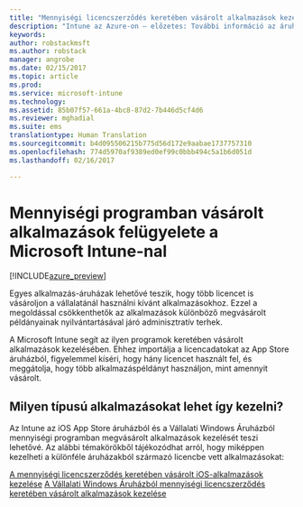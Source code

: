 ```yaml
---
title: "Mennyiségi licencszerződés keretében vásárolt alkalmazások kezelése az Intune-nal | Intune az Azure-on – előzetes | Microsoft Docs"
description: "Intune az Azure-on – előzetes: További információ az áruházakból származó, mennyiségi licencszerződés keretében vásárolt alkalmazások az Intune-nal való kezeléséről és figyeléséréről."
keywords: 
author: robstackmsft
ms.author: robstack
manager: angrobe
ms.date: 02/15/2017
ms.topic: article
ms.prod: 
ms.service: microsoft-intune
ms.technology: 
ms.assetid: 85b07f57-661a-4bc8-87d2-7b446d5cf4d6
ms.reviewer: mghadial
ms.suite: ems
translationtype: Human Translation
ms.sourcegitcommit: b4d095506215b775d56d172e9aabae1737757310
ms.openlocfilehash: 774d5970af9389ed0ef99c0bbb494c5a1b6d051d
ms.lasthandoff: 02/16/2017

---
```


# <a name="manage-volume-purchased-apps-with-micrsoft-intune"></a>Mennyiségi programban vásárolt alkalmazások felügyelete a Microsoft Intune-nal

[!INCLUDE[azure_preview](../includes/azure_preview.md)]

Egyes alkalmazás-áruházak lehetővé teszik, hogy több licencet is vásároljon a vállalatánál használni kívánt alkalmazásokhoz. Ezzel a megoldással csökkenthetők az alkalmazások különböző megvásárolt példányainak nyilvántartásával járó adminisztratív terhek.

A Microsoft Intune segít az ilyen programok keretében vásárolt alkalmazások kezelésében. Ehhez importálja a licencadatokat az App Store áruházból, figyelemmel kíséri, hogy hány licencet használt fel, és meggátolja, hogy több alkalmazáspéldányt használjon, mint amennyit vásárolt.

## <a name="which-types-of-apps-can-you-manage"></a>Milyen típusú alkalmazásokat lehet így kezelni?

Az Intune az iOS App Store áruházból és a Vállalati Windows Áruházból mennyiségi programban megvásárolt alkalmazások kezelését teszi lehetővé. Az alábbi témakörökből tájékozódhat arról, hogy miképpen kezelheti a különféle áruházakból származó licencbe vett alkalmazásokat:

[A mennyiségi licencszerződés keretében vásárolt iOS-alkalmazások kezelése](ios-vpp-apps.md)
[A Vállalati Windows Áruházból mennyiségi licencszerződés keretében vásárolt alkalmazások kezelése](wsfb-apps.md)

